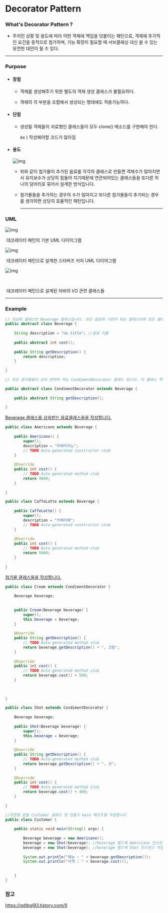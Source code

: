 

# Decorator Pattern



### What's Decorator Pattern ?

-  주어진 상황 및 용도에 따라 어떤 객체에 책임을 덧붙이는 패턴으로, 객체에 추가적인 요건을 동적으로 첨가하며, 기능 확장이 필요할 때 서브클래싱 대신 쓸 수 있는 유연한 대안이 될 수 있다.

  

  ------

  

### Purpose

- #### 장점

  - 객체를 생성해주기 위한 별도의 객체 생성 클래스가 불필요하다.

  - 객체의 각 부분을 조합해서 생성되는 형태에도 적용가능하다.

    

- #### 단점

  - 생성될 객체들의 자료형인 클래스들이 모두 clone() 메소드를 구현해야 한다.

    ex ) 작성해야할 코드가 많아짐

    

- #### 용도

  ![img](https://t1.daumcdn.net/cfile/tistory/994A953359EADC9414)

  - 위와 같이 첨가물이 추가된 음료를 각각의 클래스로 만들면 객체수가 많아지면서 유지보수가 상당히 힘들어 지기때문에 연관되어있는 클래스들을 또다른 하나의 덩어리로 묶어서 설계한 방식입니다.

    

  - 첨가물들을 추가하는 경우의 수가 많아지고 또다른 첨가물들이 추가되는 경우를 생각하면 상당히 효율적인 패턴입니다.

    

    ------

    

### UML



![img](https://t1.daumcdn.net/cfile/tistory/9964723359EAEB5E21)

​														데코레이터 패턴의 기본 UML 다이어그램





![img](https://t1.daumcdn.net/cfile/tistory/991BFB3359EAFF8A19)

​											데코레이터 패턴으로 설계한 스타버즈 커피 UML 다이어그램





![img](https://t1.daumcdn.net/cfile/tistory/99F88C3359EB1E4B0D)

​											

​												데코레이터 패턴으로 설계된 자바의 I/O 관련 클래스들

------



### Example

```java
// 최상위 클래스인 Beverage 클래스입니다. 모든 음료의 기반이 되는 클래스이며 모든 클래스는 이 클래스의 자식 클래스가 됩니다.
public abstract class Beverage {
    
    String description = "no title"; //음료 이름
 
    public abstract int cost();
 
    public String getDescription() {
        return description;
    }
    
}
```



```java
// 모든 첨가물들이 상속 받아야 하는 CondimentDecorator 클래스 입니다. 이 클래스 역시도 Beverage 클래스를 상속합니다.

public abstract class CondimentDecorator extends Beverage {
    
    public abstract String getDescription();
 
}
```



<u>Beverage 클래스를 상속받는 음료클래스들을 작성합니다.</u>

```java
public class Americano extends Beverage {
 
    public Americano() {
        super();
        description = "아메리카노";
        // TODO Auto-generated constructor stub
    }
 
    @Override
    public int cost() {
        // TODO Auto-generated method stub
        return 4000;
    }
 
}
```



```java
public class CaffeLatte extends Beverage {
 
    public CaffeLatte() {
        super();
        description = "카페라떼";
        // TODO Auto-generated constructor stub
    }
 
    @Override
    public int cost() {
        // TODO Auto-generated method stub
        return 5000;
    }
 
}
```



<u>첨가물 클래스들을 작성합니다.</u>

```java
public class Cream extends CondimentDecorator {
 
    Beverage beverage;
    
        
    public Cream(Beverage beverage) {
        super();
        this.beverage = beverage;
    }
 
    @Override
    public String getDescription() {
        // TODO Auto-generated method stub
        return beverage.getDescription() + ", 크림";
    }
 
    @Override
    public int cost() {
        // TODO Auto-generated method stub
        return beverage.cost() + 500;
    }
    
    
 
}
```



```java
public class Shot extends CondimentDecorator {
    
    Beverage beverage;
 
    public Shot(Beverage beverage) {
        super();
        this.beverage = beverage;
    }
 
    @Override
    public String getDescription() {
        // TODO Auto-generated method stub
        return beverage.getDescription() + ", 샷";
    }
 
    @Override
    public int cost() {
        // TODO Auto-generated method stub
        return beverage.cost() + 400;
    }
 
}
```





```java
//주문을 받을 Customer 클래스 및 만들고 main 메소드를 작성합니다
public class Customer {
 
    public static void main(String[] args) {
        
        Beverage beverage = new Americano();
        beverage = new Shot(beverage); //beverage 필드에 Amerciano 인스턴스 저장
        beverage = new Shot(beverage); //beverage 필드에 Shot 인스턴스 저장
        
        System.out.println("메뉴 : " + beverage.getDescription());
        System.out.println("가격 : " + beverage.cost());
        
        
    }
}
```





### 참고

<https://gdtbgl93.tistory.com/9>

